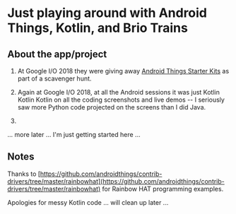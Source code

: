 # Just playing around with Android Things, Kotlin, and Brio Trains

## About the app/project

1. At Google I/O 2018 they were giving away 
[Android Things Starter Kits](https://androidthings.withgoogle.com/#!/kits/starter-kit) as part of a scavenger hunt.

2. Again at Google I/O 2018, at all the Android sessions it was just Kotlin Kotlin Kotlin on all the coding
screenshots and live demos -- I seriously saw more Python code projected on the screens than I did Java.

3. 

... more later ... I'm just getting started here ...

## Notes

Thanks to [https://github.com/androidthings/contrib-drivers/tree/master/rainbowhat](https://github.com/androidthings/contrib-drivers/tree/master/rainbowhat) 
for Rainbow HAT programming examples.

Apologies for messy Kotlin code ... will clean up later ...

